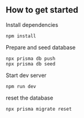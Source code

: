 ## How to get started

Install dependencies

```
npm install
```

Prepare and seed database

```
npx prisma db push
npx prisma db seed
```

Start dev server

```
npm run dev
```

reset the database

```
npx prisma migrate reset
```
